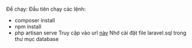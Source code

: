 Để chạy:
Đầu tiên chạy các lệnh: 
- composer install
- npm install
- php artisan serve
Truy cập vào url <a href="localhost:8000/login">này</a>
Nhớ cài đặt file laravel.sql trong thư mục database

